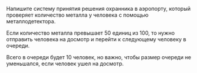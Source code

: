Напишите систему принятия решения охранника в аэропорту, который проверяет количество металла у человека с помощью металлодетектора. 

Если количество металла превышает 50 единиц из 100, то нужно отправить человека на досмотр и перейти к следующему человеку в очереди. 

Всего в очереди будет 10 человек, но важно, чтобы размер очереди не уменьшался, если человек ушел на досмотр.